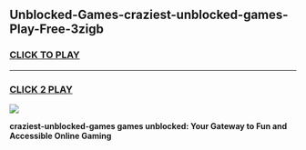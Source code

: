 
## Unblocked-Games-craziest-unblocked-games-Play-Free-3zigb
<h3>
<a href="https://premium76.site?title=craziest-unblocked-games&ref=09A">CLICK TO PLAY</a></h3>
<hr>

<h3>
<a href="https://premium76.site?title=craziest-unblocked-games&ref=09A">CLICK 2 PLAY</a>
  
</h3>

<a href="https://premium76.site?title=craziest-unblocked-games&ref=09A"><img src="https://clearcache.store/games.png"></a>


**craziest-unblocked-games games unblocked: Your Gateway to Fun and Accessible Online Gaming**
